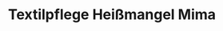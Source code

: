 ---
title: "Textilpflege Heißmangel Mima"
url: /ratingen/textilpflege-heissmangel-mima/
shop: Wäscherei
---